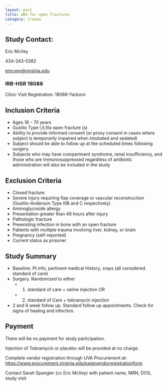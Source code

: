 ```yaml
---
layout: post
title: ABX for open fractures
category: trauma
---
```


## Study Contact:  
Eric McVey

434-243-5382

emcvey@virginia.edu

### IRB-HSR 18088
Clinic Visit Registration:
18088-Yarboro

##  Inclusion Criteria
- Ages 18 – 70 years
- Gustilo Type I,II,IIIa open fracture (s)
- Ability to provide informed consent (or proxy consent in cases where subject is temporarily impaired when intubated and sedated)
- Subject should be able to follow up at the scheduled times following surgery
- Subjects who may have compartment syndrome, renal insufficiency, and those who are immunosuppressed regardless of antibiotic administration will also be included in the study

##  Exclusion Criteria

- Closed fracture
- Severe injury requiring flap coverage or vascular reconstruction (Gustilo-Anderson Type IIIB and C respectively)
- Aminoglycoside allergy
- Presentation greater than 48 hours after injury
- Pathologic fracture
- Preexisting infection in bone with an open fracture
- Patients with multiple trauma involving liver, kidney, or brain 
- Pregnancy (self-reported)
- Current status as prisoner

## Study Summary

- Baseline. Pt info, pertinent medical History, xrays (all considered standard of care)
- Surgery.  Randomized to either 
  - 1. standard of care + saline injection OR 
  - 2. standard of Care + tobramycin injection
- 2 and 6 week follow up.  Standard follow up appointments.  Check for signs of healing and infection.


## Payment

There will be no payment for study participation.

Injection of Tobramycin or placebo will be provided at no charge.

Complete vendor registration through UVA Procurement at: https://www.procurement.virginia.edu/pagevendorregistrationform

Contact Sarah Spangler (cc Eric McVey) with patient name, MRN, DOS, study visit
